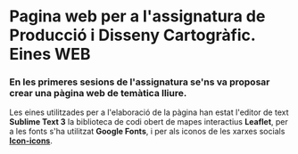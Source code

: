# Pagina web per a l'assignatura de Producció i Disseny Cartogràfic. Eines WEB
### En les primeres sesions de l'assignatura se'ns va proposar crear una pàgina web de **temàtica lliure**. 
Les eines utilitzades per a l'elaboració de la pàgina han estat l'editor de text __Sublime Text 3__ la biblioteca de codi obert de mapes interactius __Leaflet__, per a les fonts s'ha utilitzat __Google Fonts__, i per als iconos de les xarxes socials [__Icon-icons__](https://icon-icons.com/es/). 

